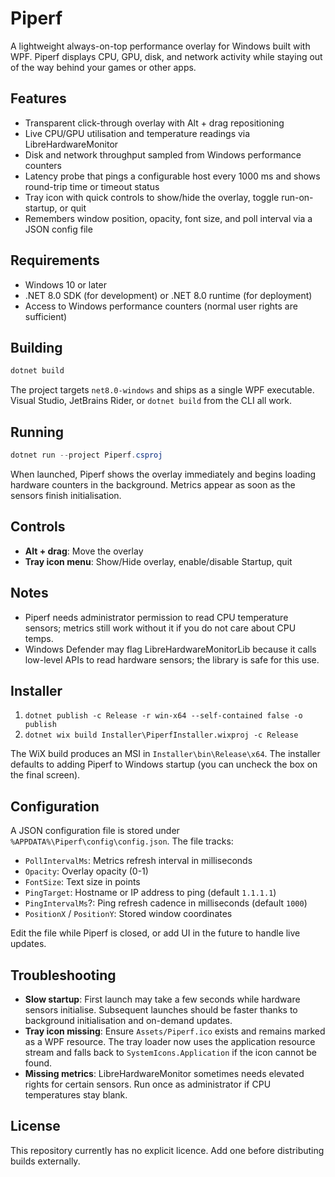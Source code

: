 # Piperf

A lightweight always-on-top performance overlay for Windows built with WPF. Piperf displays CPU, GPU, disk, and network activity while staying out of the way behind your games or other apps.

## Features

- Transparent click-through overlay with Alt + drag repositioning
- Live CPU/GPU utilisation and temperature readings via LibreHardwareMonitor
- Disk and network throughput sampled from Windows performance counters
- Latency probe that pings a configurable host every 1000 ms and shows round-trip time or timeout status
- Tray icon with quick controls to show/hide the overlay, toggle run-on-startup, or quit
- Remembers window position, opacity, font size, and poll interval via a JSON config file

## Requirements

- Windows 10 or later
- .NET 8.0 SDK (for development) or .NET 8.0 runtime (for deployment)
- Access to Windows performance counters (normal user rights are sufficient)

## Building

```powershell
dotnet build
```

The project targets `net8.0-windows` and ships as a single WPF executable. Visual Studio, JetBrains Rider, or `dotnet build` from the CLI all work.

## Running

```powershell
dotnet run --project Piperf.csproj
```

When launched, Piperf shows the overlay immediately and begins loading hardware counters in the background. Metrics appear as soon as the sensors finish initialisation.

## Controls

- **Alt + drag**: Move the overlay
- **Tray icon menu**: Show/Hide overlay, enable/disable Startup, quit

## Notes

- Piperf needs administrator permission to read CPU temperature sensors; metrics still work without it if you do not care about CPU temps.
- Windows Defender may flag LibreHardwareMonitorLib because it calls low-level APIs to read hardware sensors; the library is safe for this use.

## Installer

1. `dotnet publish -c Release -r win-x64 --self-contained false -o publish`
2. `dotnet wix build Installer\PiperfInstaller.wixproj -c Release`

The WiX build produces an MSI in `Installer\bin\Release\x64`. The installer defaults to adding Piperf to Windows startup (you can uncheck the box on the final screen).

## Configuration

A JSON configuration file is stored under `%APPDATA%\Piperf\config\config.json`. The file tracks:

- `PollIntervalMs`: Metrics refresh interval in milliseconds
- `Opacity`: Overlay opacity (0-1)
- `FontSize`: Text size in points
- `PingTarget`: Hostname or IP address to ping (default `1.1.1.1`)
- `PingIntervalMs`?: Ping refresh cadence in milliseconds (default `1000`)
- `PositionX` / `PositionY`: Stored window coordinates

Edit the file while Piperf is closed, or add UI in the future to handle live updates.

## Troubleshooting

- **Slow startup**: First launch may take a few seconds while hardware sensors initialise. Subsequent launches should be faster thanks to background initialisation and on-demand updates.
- **Tray icon missing**: Ensure `Assets/Piperf.ico` exists and remains marked as a WPF resource. The tray loader now uses the application resource stream and falls back to `SystemIcons.Application` if the icon cannot be found.
- **Missing metrics**: LibreHardwareMonitor sometimes needs elevated rights for certain sensors. Run once as administrator if CPU temperatures stay blank.

## License

This repository currently has no explicit licence. Add one before distributing builds externally.

